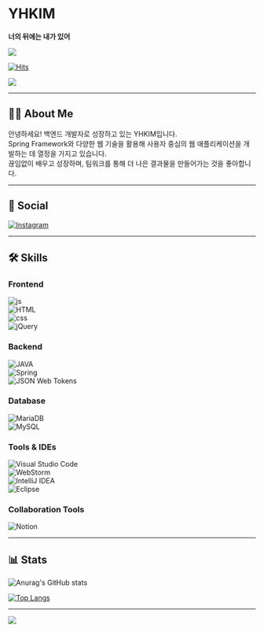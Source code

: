 # YHKIM  
**너의 뒤에는 내가 있어**

<img src="https://capsule-render.vercel.app/api?type=waving&color=BDBDC8&height=150&section=header&text=I%20have%20your%20back&fontSize=90" />

[![Hits](https://hits.seeyoufarm.com/api/count/incr/badge.svg?url=https%3A%2F%2Fgithub.com%2Fihaveyourback%2Fhit-counter&count_bg=%2379C83D&title_bg=%23555555&icon=actigraph.svg&icon_color=%23E7E7E7&title=hits&edge_flat=false)](https://hits.seeyoufarm.com)

<img src="http://mazandi.herokuapp.com/api?handle=ihaveyourback&theme=dark" />

---

## 🙋‍♂️ About Me  
안녕하세요! 백엔드 개발자로 성장하고 있는 YHKIM입니다.  
Spring Framework와 다양한 웹 기술을 활용해 사용자 중심의 웹 애플리케이션을 개발하는 데 열정을 가지고 있습니다.  
끊임없이 배우고 성장하며, 팀워크를 통해 더 나은 결과물을 만들어가는 것을 좋아합니다.

---

## 📱 Social  
[![Instagram](https://img.shields.io/badge/Instagram-E4405F?style=for-the-badge&logo=instagram&logoColor=white)](https://www.instagram.com/lit_fave)

---

## 🛠️ Skills  

### **Frontend**  
![js](https://img.shields.io/badge/JavaScript-F7DF1E?style=for-the-badge&logo=JavaScript&logoColor=white)  
![HTML](https://img.shields.io/badge/HTML5-E34F26?style=for-the-badge&logo=html5&logoColor=white)  
![css](https://img.shields.io/badge/CSS-239120?&style=for-the-badge&logo=css3&logoColor=white)  
![jQuery](https://img.shields.io/badge/jQuery-0769AD?style=for-the-badge&logo=jquery&logoColor=white)  

### **Backend**  
![JAVA](https://img.shields.io/badge/Java-ED8B00?style=for-the-badge&logo=openjdk&logoColor=white)  
![Spring](https://img.shields.io/badge/Spring-6DB33F?style=for-the-badge&logo=spring&logoColor=white)  
![JSON Web Tokens](https://img.shields.io/badge/json%20web%20tokens-323330?style=for-the-badge&logo=json-web-tokens&logoColor=pink)  

### **Database**  
![MariaDB](https://img.shields.io/badge/MariaDB-003545?style=for-the-badge&logo=mariadb&logoColor=white)  
![MySQL](https://img.shields.io/badge/MySQL-005C84?style=for-the-badge&logo=mysql&logoColor=white)  

### **Tools & IDEs**  
![Visual Studio Code](https://img.shields.io/badge/Visual_Studio_Code-0078D4?style=for-the-badge&logo=visual%20studio%20code&logoColor=white)  
![WebStorm](https://img.shields.io/badge/WebStorm-000000?style=for-the-badge&logo=WebStorm&logoColor=white)  
![IntelliJ IDEA](https://img.shields.io/badge/IntelliJ_IDEA-000000.svg?style=for-the-badge&logo=intellij-idea&logoColor=white)  
![Eclipse](https://img.shields.io/badge/Eclipse-2C2255?style=for-the-badge&logo=eclipse&logoColor=white)  

### **Collaboration Tools**  
![Notion](https://img.shields.io/badge/Notion-%23000000.svg?style=for-the-badge&logo=notion&logoColor=white)

---

## 📊 Stats  

![Anurag's GitHub stats](https://github-readme-stats.vercel.app/api?username=ihaveyourback&hide=contribs,prs&show_icons=true&theme=graywhite)  

[![Top Langs](https://github-readme-stats.vercel.app/api/top-langs/?username=ihaveyourback)](https://github.com/anuraghazra/github-readme-stats)  

---

<img src="https://capsule-render.vercel.app/api?type=waving&color=BDBDC8&height=150&section=footer&text=I%20have%20your%20back&fontSize=90" />
